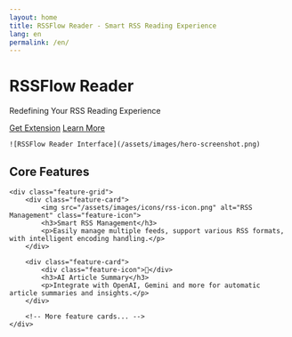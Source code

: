 ```yaml
---
layout: home
title: RSSFlow Reader - Smart RSS Reading Experience
lang: en
permalink: /en/
---
```


<div class="hero">
    <h1>RSSFlow Reader</h1>
    <p class="tagline">Redefining Your RSS Reading Experience</p>
    <div class="hero-buttons">
        <a href="https://chrome.google.com/webstore/detail/[your-extension-id]" class="btn primary">Get Extension</a>
        <a href="#features" class="btn secondary">Learn More</a>
    </div>
    
    ![RSSFlow Reader Interface](/assets/images/hero-screenshot.png)
</div>

<div class="features" id="features">
    <h2>Core Features</h2>
    
    <div class="feature-grid">
        <div class="feature-card">
            <img src="/assets/images/icons/rss-icon.png" alt="RSS Management" class="feature-icon">
            <h3>Smart RSS Management</h3>
            <p>Easily manage multiple feeds, support various RSS formats, with intelligent encoding handling.</p>
        </div>
        
        <div class="feature-card">
            <div class="feature-icon">🤖</div>
            <h3>AI Article Summary</h3>
            <p>Integrate with OpenAI, Gemini and more for automatic article summaries and insights.</p>
        </div>
        
        <!-- More feature cards... -->
    </div>
</div>

<!-- Rest of the English content... --> 